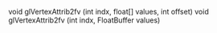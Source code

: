 void glVertexAttrib2fv (int indx, float[] values, int offset)
void glVertexAttrib2fv (int indx, FloatBuffer values)
